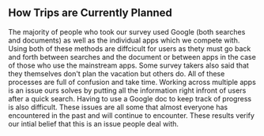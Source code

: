 ## How Trips are Currently Planned

The majority of people who took our survey used Google (both searches and documents) as well as the individual apps which we compete with. Using both of these methods are diffcicult for users as thety must go back and forth between searches and the document or between apps in the case of those who use the mainstream apps. Some survey takers also said that they themselves don't plan the vacation but others do. All of these processes are full of confusion and take time. Working across multiple apps is an issue ours solves by putting all the information right infront of users after a quick search. Having to use a Google doc to keep track of progress is also difficult. These issues are all some that almost everyone has encountered in the past and will continue to encounter. These results verify our intial belief that this is an issue people deal with.
